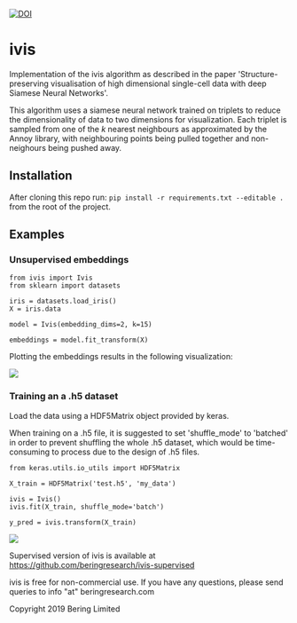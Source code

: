 [![DOI](https://zenodo.org/badge/144551119.svg)](https://zenodo.org/badge/latestdoi/144551119)

# ivis

Implementation of the ivis algorithm as described in the paper 'Structure-preserving visualisation of high dimensional single-cell data with deep Siamese Neural Networks'.  

This algorithm uses a siamese neural network trained on triplets to reduce the dimensionality of data to two dimensions for visualization. Each triplet is sampled from one of the <i>k</i> nearest neighbours as approximated by the Annoy library, with neighbouring points being pulled together and non-neighours being pushed away.

## Installation

After cloning this repo run: `pip install -r requirements.txt --editable .` from the root of the project.

## Examples

### Unsupervised embeddings

```
from ivis import Ivis
from sklearn import datasets

iris = datasets.load_iris()
X = iris.data

model = Ivis(embedding_dims=2, k=15)

embeddings = model.fit_transform(X)
```

Plotting the embeddings results in the following visualization:

![](docs/ivis-iris-demo.png)

### Training an a .h5 dataset

Load the data using a HDF5Matrix object provided by keras.  

When training on a .h5 file, it is suggested 
to set 'shuffle_mode' to 'batched' in order to prevent shuffling the whole .h5 dataset, which would be time-consuming 
to process due to the design of .h5 files.

```
from keras.utils.io_utils import HDF5Matrix

X_train = HDF5Matrix('test.h5', 'my_data')

ivis = Ivis()
ivis.fit(X_train, shuffle_mode='batch')

y_pred = ivis.transform(X_train)
```

![](docs/kdd99-ivis-demo.png)

Supervised version of ivis is available at https://github.com/beringresearch/ivis-supervised


ivis is free for non-commercial use. If you have any questions, please send queries to info "at" beringresearch.com

Copyright 2019 Bering Limited
